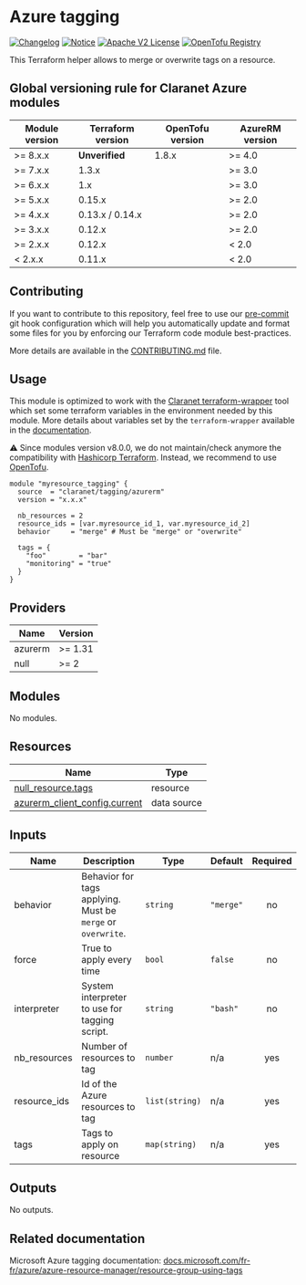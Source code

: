 # Azure tagging
[![Changelog](https://img.shields.io/badge/changelog-release-green.svg)](CHANGELOG.md) [![Notice](https://img.shields.io/badge/notice-copyright-blue.svg)](NOTICE) [![Apache V2 License](https://img.shields.io/badge/license-Apache%20V2-orange.svg)](LICENSE) [![OpenTofu Registry](https://img.shields.io/badge/opentofu-registry-yellow.svg)](https://search.opentofu.org/module/claranet/tagging/azurerm/)

This Terraform helper allows to merge or overwrite tags on a resource.

<!-- BEGIN_TF_DOCS -->
## Global versioning rule for Claranet Azure modules

| Module version | Terraform version | OpenTofu version | AzureRM version |
| -------------- | ----------------- | ---------------- | --------------- |
| >= 8.x.x       | **Unverified**    | 1.8.x            | >= 4.0          |
| >= 7.x.x       | 1.3.x             |                  | >= 3.0          |
| >= 6.x.x       | 1.x               |                  | >= 3.0          |
| >= 5.x.x       | 0.15.x            |                  | >= 2.0          |
| >= 4.x.x       | 0.13.x / 0.14.x   |                  | >= 2.0          |
| >= 3.x.x       | 0.12.x            |                  | >= 2.0          |
| >= 2.x.x       | 0.12.x            |                  | < 2.0           |
| <  2.x.x       | 0.11.x            |                  | < 2.0           |

## Contributing

If you want to contribute to this repository, feel free to use our [pre-commit](https://pre-commit.com/) git hook configuration
which will help you automatically update and format some files for you by enforcing our Terraform code module best-practices.

More details are available in the [CONTRIBUTING.md](./CONTRIBUTING.md#pull-request-process) file.

## Usage

This module is optimized to work with the [Claranet terraform-wrapper](https://github.com/claranet/terraform-wrapper) tool
which set some terraform variables in the environment needed by this module.
More details about variables set by the `terraform-wrapper` available in the [documentation](https://github.com/claranet/terraform-wrapper#environment).

⚠️ Since modules version v8.0.0, we do not maintain/check anymore the compatibility with
[Hashicorp Terraform](https://github.com/hashicorp/terraform/). Instead, we recommend to use [OpenTofu](https://github.com/opentofu/opentofu/).

```hcl
module "myresource_tagging" {
  source  = "claranet/tagging/azurerm"
  version = "x.x.x"

  nb_resources = 2
  resource_ids = [var.myresource_id_1, var.myresource_id_2]
  behavior     = "merge" # Must be "merge" or "overwrite"

  tags = {
    "foo"        = "bar"
    "monitoring" = "true"
  }
}
```

## Providers

| Name | Version |
|------|---------|
| azurerm | >= 1.31 |
| null | >= 2 |

## Modules

No modules.

## Resources

| Name | Type |
|------|------|
| [null_resource.tags](https://registry.terraform.io/providers/hashicorp/null/latest/docs/resources/resource) | resource |
| [azurerm_client_config.current](https://registry.terraform.io/providers/hashicorp/azurerm/latest/docs/data-sources/client_config) | data source |

## Inputs

| Name | Description | Type | Default | Required |
|------|-------------|------|---------|:--------:|
| behavior | Behavior for tags applying. Must be `merge` or `overwrite`. | `string` | `"merge"` | no |
| force | True to apply every time | `bool` | `false` | no |
| interpreter | System interpreter to use for tagging script. | `string` | `"bash"` | no |
| nb\_resources | Number of resources to tag | `number` | n/a | yes |
| resource\_ids | Id of the Azure resources to tag | `list(string)` | n/a | yes |
| tags | Tags to apply on resource | `map(string)` | n/a | yes |

## Outputs

No outputs.
<!-- END_TF_DOCS -->
## Related documentation

Microsoft Azure tagging documentation: [docs.microsoft.com/fr-fr/azure/azure-resource-manager/resource-group-using-tags](https://docs.microsoft.com/fr-fr/azure/azure-resource-manager/resource-group-using-tags)
